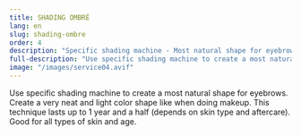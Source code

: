 ```yaml
---
title: SHADING OMBRÉ
lang: en
slug: shading-ombre
order: 4
description: "Specific shading machine - Most natural shape for eyebrows. Create a very neat and light color shape like when doing makeup."
full-description: "Use specific shading machine to create a most natural shape for eyebrows. Create a very neat and light color shape like when doing makeup. This technique lasts up to 1 year and a half (depends on skin type and aftercare). Good for all types of skin and age."
image: "/images/service04.avif"
---
```

Use specific shading machine to create a most natural shape for eyebrows. Create a very neat and light color shape like when doing makeup. This technique lasts up to 1 year and a half (depends on skin type and aftercare). Good for all types of skin and age.

